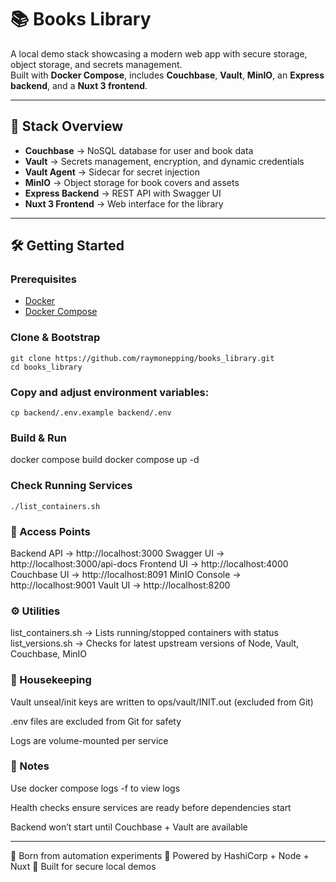 # 📚 Books Library

A local demo stack showcasing a modern web app with secure storage, object storage, and secrets management.  
Built with **Docker Compose**, includes **Couchbase**, **Vault**, **MinIO**, an **Express backend**, and a **Nuxt 3 frontend**.

---

## 🚀 Stack Overview

- **Couchbase** → NoSQL database for user and book data
- **Vault** → Secrets management, encryption, and dynamic credentials
- **Vault Agent** → Sidecar for secret injection
- **MinIO** → Object storage for book covers and assets
- **Express Backend** → REST API with Swagger UI
- **Nuxt 3 Frontend** → Web interface for the library

---

## 🛠️ Getting Started

### Prerequisites
- [Docker](https://docs.docker.com/get-docker/)
- [Docker Compose](https://docs.docker.com/compose/)

### Clone & Bootstrap
```
git clone https://github.com/raymonepping/books_library.git
cd books_library
```

### Copy and adjust environment variables:

```
cp backend/.env.example backend/.env
```

### Build & Run
docker compose build
docker compose up -d

### Check Running Services
```
./list_containers.sh
```

### 🔎 Access Points

Backend API → http://localhost:3000
Swagger UI → http://localhost:3000/api-docs
Frontend UI → http://localhost:4000
Couchbase UI → http://localhost:8091
MinIO Console → http://localhost:9001
Vault UI → http://localhost:8200

### ⚙️ Utilities

list_containers.sh → Lists running/stopped containers with status
list_versions.sh → Checks for latest upstream versions of Node, Vault, Couchbase, MinIO

### 🧹 Housekeeping
Vault unseal/init keys are written to ops/vault/INIT.out (excluded from Git)

.env files are excluded from Git for safety

Logs are volume-mounted per service

### 📖 Notes
Use docker compose logs -f <service> to view logs

Health checks ensure services are ready before dependencies start

Backend won’t start until Couchbase + Vault are available

---

🧠 Born from automation experiments
🤖 Powered by HashiCorp + Node + Nuxt
🚀 Built for secure local demos